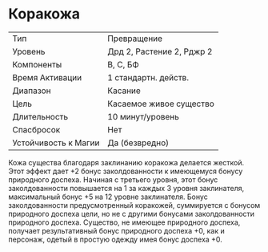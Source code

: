 
# Коракожа

| | |
|---|---|
|Тип|Превращение|
|Уровень| Дрд 2, Растение 2, Рджр 2|
|Компоненты| В, С, БФ|
|Время Активации| 1 стандартн. действ.|
|Диапазон| Касание|
|Цель| Касаемое живое существо|
|Длительность| 10 минут/уровень|
|Спасбросок| Нет|
|Устойчивость к Магии| Да (безвредно)|

Кожа существа благодаря заклинанию коракожа делается жесткой. Этот
эффект дает +2 бонус заколдованности
к имеющемуся бонусу природного доспеха. Начиная с третьего уровня, этот
бонус заколдованности повышается
на 1 за каждых 3 уровня заклинателя,
максимальный бонус +5 на 12 уровне
заклинателя.
Бонус заколдованности предусмотренный коракожей, суммируется с бонусом природного доспеха цели, но не
с другими бонусами заколдованности
природного доспеха. Существо, не имеющее природного доспеха, получает
результативный бонус природного доспеха +0, как и персонаж, одетый в простую одежду имея бонус доспеха +0.